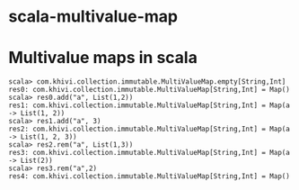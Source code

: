 scala-multivalue-map
====================

Multivalue maps in scala
=======

	scala> com.khivi.collection.immutable.MultiValueMap.empty[String,Int]
	res0: com.khivi.collection.immutable.MultiValueMap[String,Int] = Map()
	scala> res0.add("a", List(1,2))
	res1: com.khivi.collection.immutable.MultiValueMap[String,Int] = Map(a -> List(1, 2))
	scala> res1.add("a", 3)
	res2: com.khivi.collection.immutable.MultiValueMap[String,Int] = Map(a -> List(1, 2, 3))
	scala> res2.rem("a", List(1,3))
	res3: com.khivi.collection.immutable.MultiValueMap[String,Int] = Map(a -> List(2))
	scala> res3.rem("a",2)
	res4: com.khivi.collection.immutable.MultiValueMap[String,Int] = Map()
